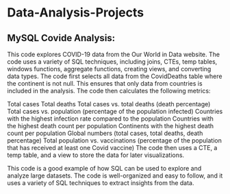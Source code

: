 # Data-Analysis-Projects
## MySQL Covide Analysis:

This code explores COVID-19 data from the Our World in Data website.
The code uses a variety of SQL techniques, including joins, CTEs, temp tables, windows functions, aggregate functions, creating views, and converting data types.
The code first selects all data from the CovidDeaths table where the continent is not null. This ensures that only data from countries is included in the analysis. The code then calculates the following metrics:

Total cases
Total deaths
Total cases vs. total deaths (death percentage)
Total cases vs. population (percentage of the population infected)
Countries with the highest infection rate compared to the population
Countries with the highest death count per population
Continents with the highest death count per population
Global numbers (total cases, total deaths, death percentage)
Total population vs. vaccinations (percentage of the population that has received at least one Covid vaccine)
The code then uses a CTE, a temp table, and a view to store the data for later visualizations.

This code is a good example of how SQL can be used to explore and analyze large datasets. The code is well-organized and easy to follow, and it uses a variety of SQL techniques to extract insights from the data.
